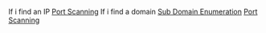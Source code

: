If i find an IP
[Port Scanning](..\2.%20Active%20Enumeration\Port%20Scanning.md)
If i find a domain
[Sub Domain Enumeration](..\Sub%20Domain%20Enumeration.md)
[Port Scanning](..\2.%20Active%20Enumeration\Port%20Scanning.md)
